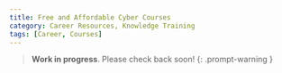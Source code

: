 ```yaml
---
title: Free and Affordable Cyber Courses
category: Career Resources, Knowledge Training
tags: [Career, Courses]
---
```


> **Work in progress**. Please check back soon!
{: .prompt-warning }

